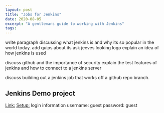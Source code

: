 ```yaml
---
layout: post
title: "Jobs for Jenkins"
date: 2020-08-05
excerpt: "A gentlemans guide to working with Jenkins"
tags:
---
```


write paragraph discussing what jenkins is and why its so popular in the world today.
add quips about its ask jeeves looking logo
explain an idea of how jenkins is used

discuss github and the importance of security
explain the test features of jenkins and how to connect to a jenkins server

discuss building out a jenkins job that works off a github repo branch.

## Jenkins Demo project
[Link:](https://github.com/tmeralus/jenkins-build-projects.git)
[Setup:](https://github.com/tmeralus/jenkins-build-projects/blob/master/README.md)
login information
username: guest
password: guest
